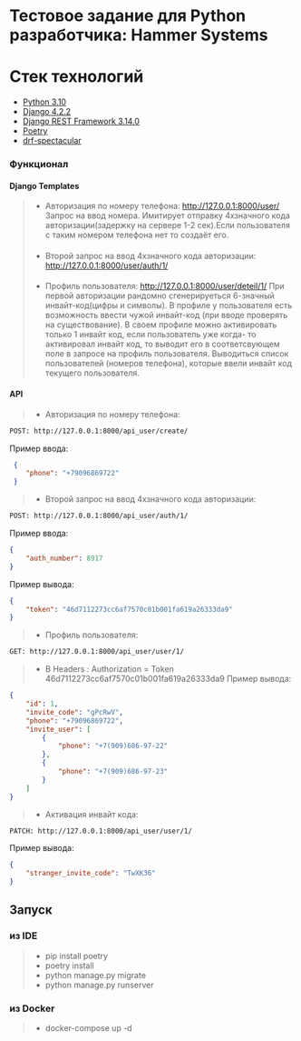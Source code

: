 # Тестовое задание для Python разработчика: Hammer Systems

# Стек технологий

- [Python 3.10](https://www.python.org/)
- [Django 4.2.2](https://www.djangoproject.com/)
- [Django REST Framework 3.14.0](https://www.django-rest-framework.org/)
- [Poetry](https://python-poetry.org/)
- [drf-spectacular](https://pypi.org/project/drf-spectacular/)

### Функционал
#### Django Templates

>* Авторизация по номеру телефона: http://127.0.0.1:8000/user/
 Запрос на ввод номера. Имитирует отправку 4хзначного кода авторизации(задержку
на сервере 1-2 сек).Если пользователя с таким номером телефона нет то создаёт его.
>####
> * Второй запрос на ввод 4хзначного кода авторизации: http://127.0.0.1:8000/user/auth/1/
> ####
> * Профиль пользователя: http://127.0.0.1:8000/user/deteil/1/
> При первой авторизации рандомно сгенерируеться 6-значный инвайт-код(цифры и символы).
> В профиле у пользователя есть возможность ввести чужой
инвайт-код (при вводе проверять на существование). В своем профиле
можно активировать только 1 инвайт код, если пользователь уже когда-
то активировал инвайт код, то выводит его в соответсвующем
поле в запросе на профиль пользователя. Выводиться список пользователей (номеров
телефона), которые ввели инвайт код текущего пользователя.

#### API
>* Авторизация по номеру телефона: 
```html
POST: http://127.0.0.1:8000/api_user/create/
```
Пример ввода:
```json
 {
    "phone": "+79096869722"
 }
```
>* Второй запрос на ввод 4хзначного кода авторизации: 
```html
POST: http://127.0.0.1:8000/api_user/auth/1/
```
Пример ввода:
```json 
{
    "auth_number": 8917
}
```
Пример вывода:
```json  
{
    "token": "46d7112273cc6af7570c01b001fa619a26333da9"
}
```
>* Профиль пользователя: 
```html
GET: http://127.0.0.1:8000/api_user/user/1/
```
>* В Headers :
> Authorization = Token 46d7112273cc6af7570c01b001fa619a26333da9
Пример вывода:
```json
{
    "id": 1,
    "invite_code": "gPcRwV",
    "phone": "+79096869722",
    "invite_user": [
        {
            "phone": "+7(909)686-97-22"
        },
        {
            "phone": "+7(909)686-97-23"
        }
    ]
}
```
>* Активация инвайт кода:
```html
PATCH: http://127.0.0.1:8000/api_user/user/1/
```
Пример вывода:
```json  
{
    "stranger_invite_code": "TwXK36"
}
```


## Запуск
### из IDE
>* pip install poetry
>* poetry install
>* python manage.py migrate
>* python manage.py runserver
### из Docker
>* docker-compose up -d
